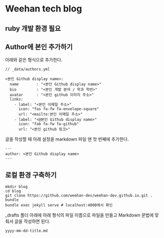 # Weehan tech blog

## ruby 개발 환경 필요

## Author에 본인 추가하기
아래와 같은 형식으로 추가한다.
```
// _data/authors.yml

<본인 Github display name>:
  name        : "<본인 Github display name>"
  bio         : "<본인 개발 분야 / 학과 학번>"
  avatar      : "<본인 github 이미지 주소>"
  links:
    - label: "<본인 이메일 주소>"
      icon: "fas fa-fw fa-envelope-square"
      url: "<mailto:본인 이메일 주소>"
    - label: "<@본인 Github display name>"
      icon: "fab fa-fw fa-github"
      url: "<본인 github 링크>"
```
글을 작성할 때 아래 설정을 markdown 파일 맨 첫 번째에 추가한다.
```
---
author: <본인 Github display name>
---
```

## 로컬 환경 구축하기
```
mkdir blog
cd blog
git clone https://github.com/weehan-dev/weehan-dev.github.io.git .
bundle
bundle exec jekyll serve # localhost:4000에서 확인
```

_drafts 폴더 아래에 아래 형식의 파일 이름으로 파일을 만들고 Markdown 문법에 맞춰서 글을 작성하면 된다.
```
yyyy-mm-dd-title.md
```

